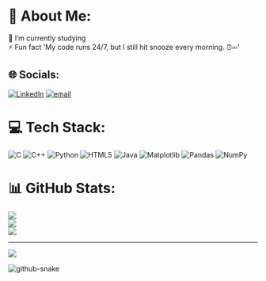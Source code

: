# 💫 About Me:
🌱 I’m currently studying<br>⚡ Fun fact 'My code runs 24/7, but I still hit snooze every morning. ⏰💤'


## 🌐 Socials:
[![LinkedIn](https://img.shields.io/badge/LinkedIn-%230077B5.svg?logo=linkedin&logoColor=white)](https://linkedin.com/in/www.linkedin.com/in/dipanshu-modi-75bb57278) [![email](https://img.shields.io/badge/Email-D14836?logo=gmail&logoColor=white)](mailto:modidipanshu2004@gmail.com) 

# 💻 Tech Stack:
![C](https://img.shields.io/badge/c-%2300599C.svg?style=flat&logo=c&logoColor=white) ![C++](https://img.shields.io/badge/c++-%2300599C.svg?style=flat&logo=c%2B%2B&logoColor=white) ![Python](https://img.shields.io/badge/python-3670A0?style=flat&logo=python&logoColor=ffdd54) ![HTML5](https://img.shields.io/badge/html5-%23E34F26.svg?style=flat&logo=html5&logoColor=white) ![Java](https://img.shields.io/badge/java-%23ED8B00.svg?style=flat&logo=openjdk&logoColor=white) ![Matplotlib](https://img.shields.io/badge/Matplotlib-%23ffffff.svg?style=flat&logo=Matplotlib&logoColor=black) ![Pandas](https://img.shields.io/badge/pandas-%23150458.svg?style=flat&logo=pandas&logoColor=white) ![NumPy](https://img.shields.io/badge/numpy-%23013243.svg?style=flat&logo=numpy&logoColor=white)
# 📊 GitHub Stats:
![](https://github-readme-stats.vercel.app/api?username=dipanshumodi31&theme=dark&hide_border=false&include_all_commits=false&count_private=false)<br/>
![](https://nirzak-streak-stats.vercel.app/?user=dipanshumodi31&theme=dark&hide_border=false)<br/>
![](https://github-readme-stats.vercel.app/api/top-langs/?username=dipanshumodi31&theme=dark&hide_border=false&include_all_commits=false&count_private=false&layout=compact)

---
[![](https://visitcount.itsvg.in/api?id=dipanshumodi31&icon=3&color=3)](https://visitcount.itsvg.in)

<!-- Proudly created with GPRM ( https://gprm.itsvg.in ) -->

<picture>
  <source media="(prefers-color-scheme: dark)" srcset="https://raw.githubusercontent.com/tobiasmeyhoefer/tobiasmeyhoefer/output/github-snake-dark.svg" />
  <source media="(prefers-color-scheme: light)" srcset="https://raw.githubusercontent.com/tobiasmeyhoefer/tobiasmeyhoefer/output/github-snake.svg" />
  <img alt="github-snake" src="https://raw.githubusercontent.com/tobiasmeyhoefer/tobiasmeyhoefer/output/github-snake.svg" />
</picture>
